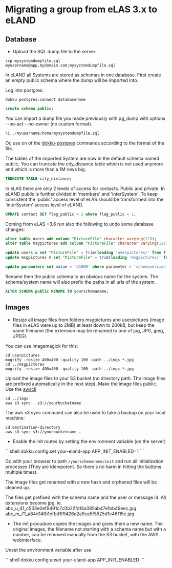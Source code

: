 # Migrating a group from eLAS 3.x to eLAND

## Database

* Upload the SQL dump file to the server:

```shell
scp mysystemdumpfile.sql myusername@app.mydomain.com:mysystemdumpfile.sql
```

In eLAND all Systems are stored as schemas in one database.
First create an empty public schema where the dump will be imported into.

Log into postgres:

```shell
dokku postgres:connect databasename
```

```sql
create schema public;
```

You can import a dump file you made previously with pg_dump with options --no-acl --no-owner (no custom format).

```sql
\i ./myusername/home/mysystemdumpfile.sql
```

Or, use on of the [dokku-postgres](https://github.com/dokku/dokku-postgres) commands according to the format of the file.

The tables of the imported System are now in the default schema named public.
You can truncate the city_distance table which is not used anymore and which is more than a 1M rows big.

```sql
TRUNCATE TABLE city_distance;
```

In eLAS there are only 2 levels of access for contacts. Public and private. In eLAND public is further divided in 'members' and 'interSystem'. To keep consistent the 'public' access level of eLAS should be transformed into the 'interSystem' access level of eLAND.

```sql
UPDATE contact SET flag_public = 2 where flag_public = 1;
```

Coming from eLAS +3.6 run also the following to undo some database changes:

```sql
alter table users add column "PictureFile" character varying(128);
alter table msgpictures add column "PictureFile" character varying(128);

update users u set "PictureFile" = trim(leading 'userpictures/' from f.path) from files f where f.fileid = u.pictureid;
update msgpictures m set "PictureFile" = trim(leading 'msgpictures/' from f.path) from files f where f.fileid = m.pictureid;

update parameters set value = '31000' where parameter = 'schemaversion';
```

Rename then the public schema to an obvious name for the system. The schema/system name will also prefix the paths in all urls of the system.

```sql
ALTER SCHEMA public RENAME TO yourschemaname;
```

## Images

* Resize all image files from folders msgpictures and userpictures (image files in eLAS were up to 2MB) at least down to 200kB, but keep the same filename (the extension may be renamed to one of jpg, JPG, jpeg, JPEG).

You can use imagemagick for this:

```shell
cd userpictures
mogrify -resize 400x400 -quality 100 -path ../imgs *.jpg
cd ../msgpictures
mogrify -resize 400x400 -quality 100 -path ../imgs *.jpg
```

Upload the image files to your S3 bucket (no directory path. The image files are prefixed automatically in the next step).
Make the image files public. Use the [awscli](https://aws.amazon.com/cli/)

```shell
cd ../imgs
aws s3 sync . s3://yourbucketname
```

The aws s3 sync command can also be used to take a backup on your local machine:

```shell
cd destination-directory
aws s3 sync s3://yourbucketname .
```

* Enable the init routes by setting the environment variable (on the server)

´´´shell
dokku config:set your-eland-app APP_INIT_ENABLED=1
´´´

Go with your browser to path `/yourschemaname/init` and run all initialization processes (They are idempotent. So there's no harm in hitting the buttons multiple times).

The image files get renamed with a new hash and orphaned files will be cleaned up.

The files get prefixed with the schema name and the user or message id. All extensions become jpg.
ie.
    abc_u_41_c533e0ef9491c7c0b22fdf4a385ab47e1bb49eec.jpg
    abc_m_71_a84d14fb1bfbd1f9426a2a9ca5f5525d1e46f15e.jpg

* The init procudure copies the images and gives them a new name. The original images, the filename not starting with a schema name but with a number, can be removed manually from the S3 bucket, with the AWS webinterface.

Unset the environment variable after use

´´´shell
dokku config:unset your-eland-app APP_INIT_ENABLED
´´´
